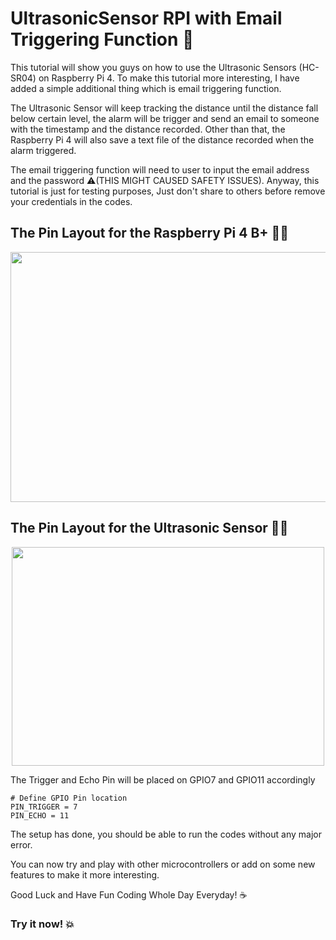 # UltrasonicSensor RPI with Email Triggering Function 📧

This tutorial will show you guys on how to use the Ultrasonic Sensors (HC-SR04) on Raspberry Pi 4. To make this tutorial more interesting, I have added a simple additional thing which is email triggering function.

The Ultrasonic Sensor will keep tracking the distance until the distance fall below certain level, the alarm will be trigger and send an email to someone with the timestamp and the distance recorded. Other than that, the Raspberry Pi 4 will also save a text file of the distance recorded when the alarm triggered.

The email triggering function will need to user to input the email address and the password ⚠(THIS MIGHT CAUSED SAFETY ISSUES). Anyway, this tutorial is just for testing purposes, Just don't share to others before remove your credentials in the codes.

## The Pin Layout for the Raspberry Pi 4 B+ 📌🤏
<p align="center">
  <img src="https://www.raspberrypi-spy.co.uk/wp-content/uploads/2012/06/Raspberry-Pi-GPIO-Header-with-Photo.png" width="600" height="400"/>
</p>

## The Pin Layout for the Ultrasonic Sensor 📌🤏
<p align="center">
  <img src="https://microcontrollerslab.com/wp-content/uploads/2014/12/HC-SR04-Ultrasonic-Sensor-Pinout-diagram-768x546.jpg" width="500" height="350"/>
</p>

The Trigger and Echo Pin will be placed on GPIO7 and GPIO11 accordingly

```
# Define GPIO Pin location
PIN_TRIGGER = 7
PIN_ECHO = 11
```

The setup has done, you should be able to run the codes without any major error.

You can now try and play with other microcontrollers or add on some new features to make it more interesting. 

Good Luck and Have Fun Coding Whole Day Everyday! ☕

### Try it now! 💥

